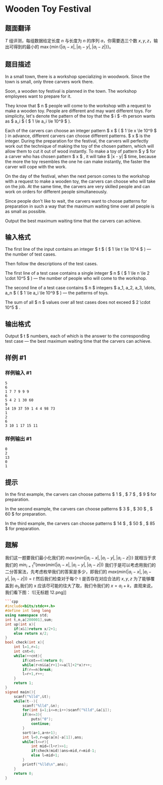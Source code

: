 # Wooden Toy Festival

## 题面翻译

$T$ 组评测，每组数据给定长度 $n$ 与长度为 $n$ 的序列 $a$，你需要选三个数 $x,y,z$，输出可得到的最小的 $\max\{\min\{|a_i-x|,|a_i-y|,|a_i-z|\}\}$。

## 题目描述

In a small town, there is a workshop specializing in woodwork. Since the town is small, only three carvers work there.

Soon, a wooden toy festival is planned in the town. The workshop employees want to prepare for it.

They know that $ n $ people will come to the workshop with a request to make a wooden toy. People are different and may want different toys. For simplicity, let's denote the pattern of the toy that the $ i $ -th person wants as $ a_i $ ( $ 1 \le a_i \le 10^9 $ ).

Each of the carvers can choose an integer pattern $ x $ ( $ 1 \le x \le 10^9 $ ) in advance, different carvers can choose different patterns. $ x $ is the integer. During the preparation for the festival, the carvers will perfectly work out the technique of making the toy of the chosen pattern, which will allow them to cut it out of wood instantly. To make a toy of pattern $ y $ for a carver who has chosen pattern $ x $ , it will take $ |x - y| $ time, because the more the toy resembles the one he can make instantly, the faster the carver will cope with the work.

On the day of the festival, when the next person comes to the workshop with a request to make a wooden toy, the carvers can choose who will take on the job. At the same time, the carvers are very skilled people and can work on orders for different people simultaneously.

Since people don't like to wait, the carvers want to choose patterns for preparation in such a way that the maximum waiting time over all people is as small as possible.

Output the best maximum waiting time that the carvers can achieve.

## 输入格式

The first line of the input contains an integer $ t $ ( $ 1 \le t \le 10^4 $ ) — the number of test cases.

Then follow the descriptions of the test cases.

The first line of a test case contains a single integer $ n $ ( $ 1 \le n \le 2 \cdot 10^5 $ ) — the number of people who will come to the workshop.

The second line of a test case contains $ n $ integers $ a_1, a_2, a_3, \dots, a_n $ ( $ 1 \le a_i \le 10^9 $ ) — the patterns of toys.

The sum of all $ n $ values over all test cases does not exceed $ 2 \cdot 10^5 $ .

## 输出格式

Output $ t $ numbers, each of which is the answer to the corresponding test case — the best maximum waiting time that the carvers can achieve.

## 样例 #1

### 样例输入 #1

```
5
6
1 7 7 9 9 9
6
5 4 2 1 30 60
9
14 19 37 59 1 4 4 98 73
1
2
6
3 10 1 17 15 11
```

### 样例输出 #1

```
0
2
13
0
1
```

## 提示

In the first example, the carvers can choose patterns $ 1 $ , $ 7 $ , $ 9 $ for preparation.

In the second example, the carvers can choose patterns $ 3 $ , $ 30 $ , $ 60 $ for preparation.

In the third example, the carvers can choose patterns $ 14 $ , $ 50 $ , $ 85 $ for preparation.

## 题解
我们这一题要我们最小化我们的 $max\{min\{|a_{i}-x|,|a_{i}-y|,|a_{i}-z|\}\}$ 
就相当于求我们的 $min_{i=1}^n(max(min(|a_{i}-x|,|a_{i}-y|,|a_{i}-z|))$
我们于是可以考虑用我们的二分答案法，先考虑枚举我们的答案是多少，即我们的 $max(min(|a_{i}-x|,|a_{i}-y|,|a_{i}-z|))=t$
然后我们检查对于每个 t 是否存在对应合法的 $x,y,z$ 为了能够覆盖到 $a_{1}$,我们的 x 应该尽可能的往大了取，我们令我们的 $x=a_{i}+k$，直观来说，我们看下图：
![[无标题 12.png]]

```cpp
```cpp
#include<bits/stdc++.h>
#define int long long
using namespace std;
int t,n,a[200001],sum;
int up(int x){
	if(x&1)return x/2+1;
	else return x/2;
}
bool check(int x){
	int l=1,r=1;
	int cnt=0;
	while(++cnt){
		if(cnt==4)return 0;
		while(r<n&&a[r+1]<=a[l]+2*x)r++;
		if(r==n)break;
		l=r+1,r++;
	}
	return 1;
}
signed main(){
	scanf("%lld",&t);
	while(t--){
		scanf("%lld",&n);
		for(int i=1;i<=n;i++)scanf("%lld",&a[i]);
		if(n<=3){
			puts("0");
			continue;
		}
		sort(a+1,a+n+1);
		int l=0,r=up(a[n]-a[1]),ans;
		while(l<=r){
			int mid=(l+r)>>1;
			if(check(mid))ans=mid,r=mid-1;
			else l=mid+1;
		}
		printf("%lld\n",ans);
	}
	return 0;
}
```
```